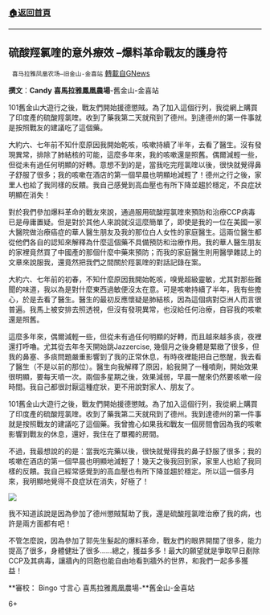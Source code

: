 ###  [:house:返回首頁](https://github.com/ourhimalayas/txt)
---

## 硫酸羥氯喹的意外療效 &#8211;爆料革命戰友的護身符
` 喜马拉雅凤凰农场–旧金山-金喜站` [轉載自GNews](https://gnews.org/zh-hans/630302/)

**撰文**：**Candy** **喜馬拉雅鳳凰農場**-舊金山-金喜站

101舊金山大遊行之後，戰友們開始援德懲賊。為了加入這個行列，我從網上購買了印度產的硫酸羥氯喹。收到了藥我第二天就飛到了德州。到達德州的第一件事就是按照戰友的建議吃了這個藥。

大約六、七年前不知什麼原因我開始乾咳，咳嗽持續了半年，去看了醫生。沒有發現異常，排除了肺結核的可能，這麼多年來，我的咳嗽還是照舊。偶爾減輕一些，但從未有過任何明顯的好轉。意想不到的是，當我吃完羥氯喹以後，很快就覺得鼻子舒服了很多；我的咳嗽在酒店的第一個早晨也明顯地減輕了！德州之行之後，家里人也給了我同樣的反饋。我自己感覺到高血壓也有所下降並趨於穩定，不良症狀明顯在消失！

對於我們參加爆料革命的戰友來說，通過服用硫酸羥氯喹來預防和治療CCP病毒已是毋庸置疑。但是對於其他人來說就沒這麼簡單了，即使是我的一位在美國一家大醫院做治療癌症的華人醫生朋友及我的那位白人女性的家庭醫生。這兩位醫生都從他們各自的認知來解釋為什麼這個藥不具備預防和治療作用。我的華人醫生朋友的家裡竟然買了中國產的那個什麼中藥來預防；而我的家庭醫生則用醫學雜誌上的文章來說服我，還竟然把我們之間關於羥氯喹的對話記錄在案。

大約六、七年前的初春，不知什麼原因我開始乾咳，嗅覺超級靈敏，尤其對那些難聞的味道，我以為是對什麼東西過敏便沒太在意。可是咳嗽持續了半年，我有些擔心，於是去看了醫生。醫生的最初反應懷疑是肺結核，因為這個病對亞洲人而言很普遍。我馬上被安排去照透視，但沒有發現異常，也沒給任何治療，自容我的咳嗽還是照舊。

這麼多年來，偶爾減輕一些，但從未有過任何明顯的好轉，而且越來越多痰，夜裡還打呼嚕。尤其從去年冬天開始跳Jazzercise, 幾個月之後身體是緊緻了很多，但我的鼻塞、多痰問題嚴重影響到了我的正常休息，有時夜裡能把自己憋醒，我去看了醫生（不是以前的那位）。醫生向我解釋了原因，給我開了一種噴劑，開始效果很明顯，要每天噴一次。兩個多星期之後，效果減弱，早晨一醒來仍然要咳嗽一段時間。我自己都很討厭這種症狀，更不用說對家人、朋友了。

101舊金山大遊行之後，戰友們開始援德懲賊。為了加入這個行列，我從網上購買了印度產的硫酸羥氯喹。收到了藥我第二天就飛到了德州。我到達德州的第一件事就是按照戰友的建議吃了這個藥。我曾擔心如果我和戰友一個房間會因為我的咳嗽影響到戰友的休息，還好，我住在了單獨的房間。

不過，我最想說的的是：當我吃完藥以後，很快就覺得我的鼻子舒服了很多；我的咳嗽在酒店的第一個早晨也明顯地減輕了！幾天之後我回到家，家里人也給了我同樣的反饋。我自己經常感覺到的高血壓也有所下降並趨於穩定。所以這一個多月來，我明顯地覺得不良症狀在消失，好極了！

![](https://lh6.googleusercontent.com/LZqLWG9GGq0hXyCtqxRK2-ja05hQ99Vz9TuTpF0ExATMPbhiuPaU_VzPTgmlbhE0fTFA5MjEP8-koj6Cho5NwjPdOgbSOxq3KIsKYt7cxSx07l6pC7Q-cKbaoEiTsVAliZwt1GZ9)

我不知道該說是因為參加了德州懲賊幫助了我，還是硫酸羥氯喹治療了我的病，也許是兩方面都有吧！

不管怎麼說，因為參加了郭先生髮起的爆料革命，戰友們的眼界開闊了很多，能力提高了很多，身體健壯了很多……總之，獲益多多！最大的願望就是爭取早日剷除CCP及其病毒，讓牆內的同胞也能自由地看到牆外的世界，和我們一起多多獲益！



**審校： Bingo 寸言心 喜馬拉雅鳳凰農場-**舊金山-金喜站

6+
